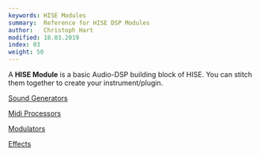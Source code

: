 ```yaml
---
keywords: HISE Modules
summary:  Reference for HISE DSP Modules
author:   Christoph Hart
modified: 18.03.2019
index: 03
weight: 50
---
```


A **HISE Module** is a basic Audio-DSP building block of HISE. You can stitch them together to create your instrument/plugin.  


[Sound Generators](/hise-modules/sound-generators)

[Midi Processors](/hise-modules/midi-processors)

[Modulators](/hise-modules/modulators)

[Effects](/hise-modules/effects)
